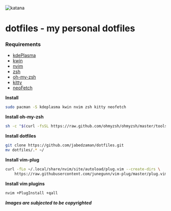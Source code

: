![katana](https://raw.githubusercontent.com/jabedzaman/dotfiles/main/.wallpapers/katana.jpg)

# dotfiles - my personal dotfiles

### Requirements

- [kdePlasma](https://kde.org/plasma-desktop/)
- [kwin](https://kde.org/kwin/)
- [nvim](https://neovim.io/)
- [zsh](https://www.zsh.org/)
- [oh-my-zsh](https://ohmyz.sh/)
- [kitty](https://sw.kovidgoyal.net/kitty/)
- [neoFetch]()

**Install**

```bash
sudo pacman -S kdeplasma kwin nvim zsh kitty neofetch
```

**Install oh-my-zsh**

```bash
sh -c "$(curl -fsSL https://raw.github.com/ohmyzsh/ohmyzsh/master/tools/install.sh)"
```

**Install dotfiles**

```bash
git clone https://github.com/jabedzaman/dotfiles.git
mv dotfiles/.* ~/
```

**Install vim-plug**

```bash
curl -fLo ~/.local/share/nvim/site/autoload/plug.vim --create-dirs \
    https://raw.githubusercontent.com/junegunn/vim-plug/master/plug.vim
```

**Install vim plugins**

```bash
nvim +PlugInstall +qall
```

**_Images are subjected to be copyrighted_**
